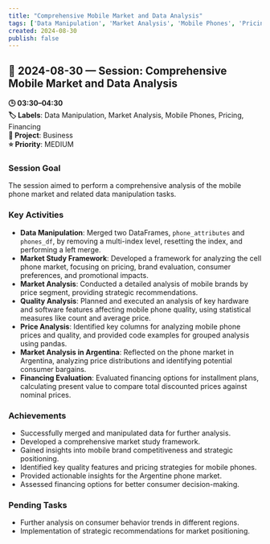 ```yaml
---
title: "Comprehensive Mobile Market and Data Analysis"
tags: ['Data Manipulation', 'Market Analysis', 'Mobile Phones', 'Pricing', 'Financing']
created: 2024-08-30
publish: false
---
```


## 📅 2024-08-30 — Session: Comprehensive Mobile Market and Data Analysis

**🕒 03:30–04:30**  
**🏷️ Labels**: Data Manipulation, Market Analysis, Mobile Phones, Pricing, Financing  
**📂 Project**: Business  
**⭐ Priority**: MEDIUM  


### Session Goal
The session aimed to perform a comprehensive analysis of the mobile phone market and related data manipulation tasks.

### Key Activities
- **Data Manipulation**: Merged two DataFrames, `phone_attributes` and `phones_df`, by removing a multi-index level, resetting the index, and performing a left merge.
- **Market Study Framework**: Developed a framework for analyzing the cell phone market, focusing on pricing, brand evaluation, consumer preferences, and promotional impacts.
- **Market Analysis**: Conducted a detailed analysis of mobile brands by price segment, providing strategic recommendations.
- **Quality Analysis**: Planned and executed an analysis of key hardware and software features affecting mobile phone quality, using statistical measures like count and average price.
- **Price Analysis**: Identified key columns for analyzing mobile phone prices and quality, and provided code examples for grouped analysis using pandas.
- **Market Analysis in Argentina**: Reflected on the phone market in Argentina, analyzing price distributions and identifying potential consumer bargains.
- **Financing Evaluation**: Evaluated financing options for installment plans, calculating present value to compare total discounted prices against nominal prices.

### Achievements
- Successfully merged and manipulated data for further analysis.
- Developed a comprehensive market study framework.
- Gained insights into mobile brand competitiveness and strategic positioning.
- Identified key quality features and pricing strategies for mobile phones.
- Provided actionable insights for the Argentine phone market.
- Assessed financing options for better consumer decision-making.

### Pending Tasks
- Further analysis on consumer behavior trends in different regions.
- Implementation of strategic recommendations for market positioning.
